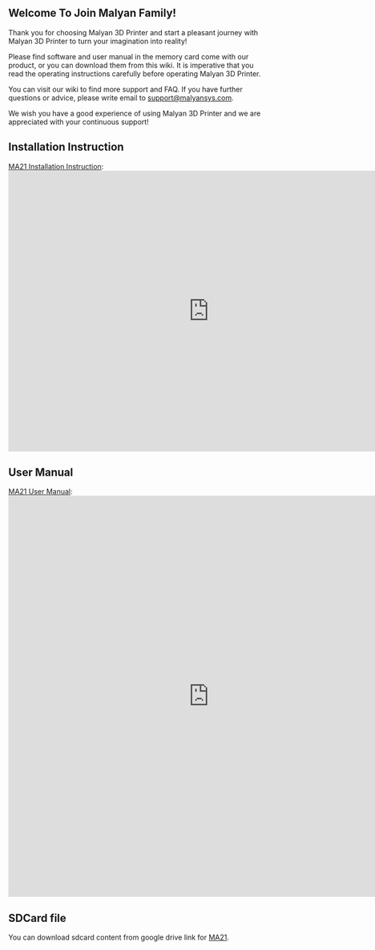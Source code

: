 
## Welcome To Join Malyan Family!

 Thank you for choosing Malyan 3D Printer and start a
pleasant journey with Malyan 3D Printer to turn your
imagination into reality!

 Please find software and user manual in the memory
card come with our product, or you can download them
from this wiki. It is imperative that you
read the operating instructions carefully before operating
Malyan 3D Printer.

 You can visit our wiki to find more support and FAQ. If
you have further questions or advice, please write email to
[support@malyansys.com](support@malyansys.com). 

 We wish you have a good experience of using Malyan
3D Printer and we are appreciated with your continuous
support! 

## Installation Instruction

[MA21 Installation Instruction](https://malyansystem.github.io/beltwiki/install-ma21.pdf): 
<embed src="https://malyansystem.github.io/beltwiki/install-ma21.pdf#toolbar=0&navpanes=0" width="800" height="560" type="application/pdf" />


## User Manual

[MA21 User Manual](https://malyansystem.github.io/beltwiki/manual-ma21.pdf): 
<embed src="https://malyansystem.github.io/beltwiki/manual-ma21.pdf#toolbar=1&navpanes=0" width="800" height="800" type="application/pdf" />


## SDCard file

You can download sdcard content from google drive link for [MA21](https://drive.google.com/file/d/15IfQ0M8NjdaZk3vqWLoW4mX7K6FlmysM/view?usp=sharing).
